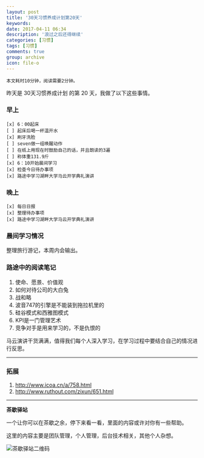 ```yaml
---
layout: post
title: '30天习惯养成计划第20天'
keywords: 
date: 2017-04-11 06:34
description: '浪过之后还得继续'
categories: [习惯]
tags: [习惯]
comments: true
group: archive
icon: file-o
---
```


	本文耗时10分钟，阅读需要2分钟。

<!-- more -->

昨天是 30天习惯养成计划 的第 20 天，我做了以下这些事情。

### 早上 ###

	[x] 6：00起床
	[ ] 起床后喝一杯温开水
	[x] 刷牙洗脸
	[ ] seven做一组唤醒动作
	[ ] 在纸上用现在时鼓励自己的话，并且朗读的3遍
	[ ] 称体重131.9斤
	[x] 6：10开始晨间学习
	[x] 检查今日待办事项
	[x] 路途中学习湖畔大学马云开学典礼演讲

### 晚上 ###

	[x] 每日日报
	[x] 整理待办事项
	[x] 路途中学习湖畔大学马云开学典礼演讲

### 晨间学习情况 ###

整理旅行游记，本周内会输出。

### 路途中的阅读笔记 ###

1. 使命、愿景、价值观
2. 如何对待公司的大白兔
3. 战和略
4. 波音747的引擎是不能装到拖拉机里的
5. 硅谷模式和西雅图模式
6. KPI是一门管理艺术
7. 竞争对手是用来学习的，不是仇恨的

马云演讲干货满满，值得我们每个人深入学习，在学习过程中要结合自己的情况进行反思。

----

### 拓展 ###

1. http://www.icoa.cn/a/758.html
2. http://www.ruthout.com/zixun/651.html

----

**茶歇驿站**

一个让你可以在茶歇之余，停下来看一看，里面的内容或许对你有一些帮助。

这里的内容主要是团队管理，个人管理，后台技术相关，其他个人杂想。

![茶歇驿站二维码](http://ww4.sinaimg.cn/large/824dcde4gw1f358o5j022j20by0bywf8.jpg)
